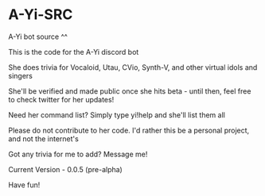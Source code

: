 # A-Yi-SRC
A-Yi bot source ^^

This is the code for the A-Yi discord bot

She does trivia for Vocaloid, Utau, CVio, Synth-V, and other virtual idols and singers

She'll be verified and made public once she hits beta - until then, feel free to check twitter for her updates!

Need her command list? Simply type yi!help and she'll list them all

Please do not contribute to her code. I'd rather this be a personal project, and not the internet's

Got any trivia for me to add? Message me!

Current Version - 0.0.5 (pre-alpha)

Have fun!
